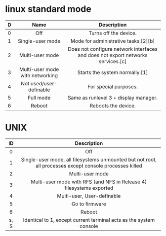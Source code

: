 # linux standard mode
| D |               Name              |                                   Description                                   |
|:-:|:-------------------------------:|:-------------------------------------------------------------------------------:|
| 0 | Off                             | Turns off the device.                                                           |
| 1 | Single-user mode                | Mode for administrative tasks.[2][b]                                            |
| 2 | Multi-user mode                 | Does not configure network interfaces and does not export networks services.[c] |
| 3 | Multi-user mode with networking | Starts the system normally.[1]                                                  |
| 4 | Not used/user-definable         | For special purposes.                                                           |
| 5 | Full mode                       | Same as runlevel 3 + display manager.                                           |
| 6 | Reboot                          | Reboots the device.                                                             |

# UNIX 
|  ID  |                                               Description                                               |
|:----:|:-------------------------------------------------------------------------------------------------------:|
| 0    | Off                                                                                                     |
| 1    | Single-user mode, all filesystems unmounted but not root, all processes except console processes killed |
| 2    | Multi-user mode                                                                                         |
| 3    | Multi-user mode with RFS (and NFS in Release 4) filesystems exported                                    |
| 4    | Multi-user, User-definable                                                                              |
| 5    | Go to firmware                                                                                          |
| 6    | Reboot                                                                                                  |
| s, S | Identical to 1, except current terminal acts as the system console                                      |
